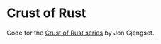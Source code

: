 # Crust of Rust

Code for the [Crust of Rust series](https://www.youtube.com/watch?v=q6paRBbLgNw&list=PLqbS7AVVErFiWDOAVrPt7aYmnuuOLYvOa) by Jon Gjengset.

